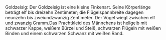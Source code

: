 Goldzeisig: Der Goldzeisig ist eine kleine Finkenart. Seine Körperlänge beträgt elf bis dreizehn Zentimeter; die Flügelspannbreite dagegen neunzehn bis zweiundzwanzig Zentimeter. Der Vogel wiegt zwischen elf und zwanzig Gramm.Das Prachtkleid des Männchens ist hellgelb mit schwarzer Kappe, weißem Bürzel und Steiß, schwarzen Flügeln mit weißen Binden und einem schwarzen Schwanz mit weißen Rand.
